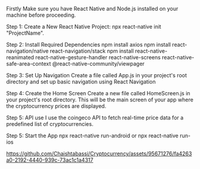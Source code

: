 Firstly Make sure you have React Native and Node.js installed on your machine before proceeding.

Step 1: Create a New React Native Project:
npx react-native init "ProjectName".

Step 2: Install Required Dependencies
npm install axios
npm install react-navigation/native react-navigation/stack
npm install react-native-reanimated react-native-gesture-handler react-native-screens react-native-safe-area-context @react-native-community/viewpager

Step 3: Set Up Navigation
Create a file called App.js in your project's root directory and set up basic navigation using React Navigation

Step 4: Create the Home Screen
Create a new file called HomeScreen.js in your project's root directory. This will be the main screen of your app where the cryptocurrency prices are displayed.

Step 5: API use
I use the coingeco API to fetch real-time price data for a predefined list of cryptocurrencies.

Step 5: Start the App
npx react-native run-android
or
npx react-native run-ios


https://github.com/Chaishtabassi/Cryptocurrency/assets/95671276/fa4263a0-2192-4440-939c-73ac1c1a4317



